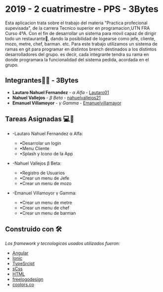 <h1>
2019 - 2 cuatrimestre - PPS - 3Bytes
</h1>

Esta aplicacion trata sobre el trabajo del materia "Practica profecional supevisada", de la carrera Tecnico superior en programacion,UTN FRA Curso 4ºA. Con el fin de desarrollar un sistema para movil capaz de dirigir todo un restaurante🏤, dando la posibilidad de logearse como jefe, cliente, mozo, metre, chef, barman. etc. 
Para este trabajo utilizamos un sistema de ramas en git para programar en distintos brench destinados a los distintos desarrolladores del grupo. es decir, cada integrante tendra su rama en donde programara la funcionalidad del sistema pedida, acordada en el grupo.



## Integrantes👨‍💻 - 3Bytes

* **Lautaro Nahuel Fernandez** - *α Alfa* - [Lautaro01](https://github.com/Lautaro01)
* **Nahuel Vallejos** - *β Beta* - [nahuelvallejos21](https://github.com/nahuelvallejos21)
* **Emanuel Villamoyor** - *γ Gamma* - [Emanuelvillamayor](https://github.com/Emanuelvillamayor)

## Tareas Asignadas 💻📝
* -Lautaro Nahuel Fernandez α Alfa:
  * ▪Desarrolar un login 
  * ▪Menu Cliente
  * ▪Splash y Icono de la App
  
* -Nahuel Vallejos  β Beta:
  * ▪Registro de Usuarios
  * ▪Crear un menu de Jefe
  * ▪Crear un menu de mozo
  
* -Emanuel Villamoyor γ Gamma:
  * ▪Crear un menu de metre
  * ▪Crear un menu de chef
  * ▪Crear un menu de barman
  

## Construido con 🛠️

_Los framework y tecnologicas usados utilizados fueron:_

* [Angular](https://angular.io/docs)
* [Ionic](https://ionicframework.com/docs/components)
* [TypeSrcipt](https://ionicframework.com/docs/components)
* [sCss](https://ionicframework.com/docs/components)
* [HTML](https://ionicframework.com/docs/components)
* [freelogodesign](https://es.freelogodesign.org/)
* [coolors.co](https://coolors.co/)
